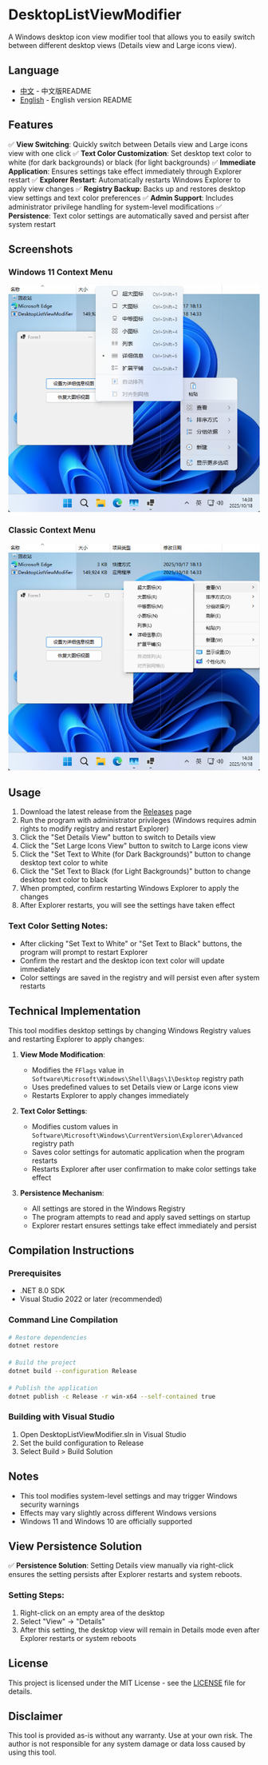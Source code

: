 # DesktopListViewModifier

A Windows desktop icon view modifier tool that allows you to easily switch between different desktop views (Details view and Large icons view).

## Language
- [中文](README.md) - 中文版README
- [English](README_EN.md) - English version README

## Features

✅ **View Switching**: Quickly switch between Details view and Large icons view with one click
✅ **Text Color Customization**: Set desktop text color to white (for dark backgrounds) or black (for light backgrounds)
✅ **Immediate Application**: Ensures settings take effect immediately through Explorer restart
✅ **Explorer Restart**: Automatically restarts Windows Explorer to apply view changes
✅ **Registry Backup**: Backs up and restores desktop view settings and text color preferences
✅ **Admin Support**: Includes administrator privilege handling for system-level modifications
✅ **Persistence**: Text color settings are automatically saved and persist after system restart

## Screenshots

### Windows 11 Context Menu
![Windows 11 Context Menu](img/Snipaste_2025-10-18_14-38-04.png)

### Classic Context Menu
![Classic Context Menu](img/Snipaste_2025-10-18_14-38-26.png)

## Usage

1. Download the latest release from the [Releases](https://github.com/thiswod/DesktopListViewModifier/releases) page
2. Run the program with administrator privileges (Windows requires admin rights to modify registry and restart Explorer)
3. Click the "Set Details View" button to switch to Details view
4. Click the "Set Large Icons View" button to switch to Large icons view
5. Click the "Set Text to White (for Dark Backgrounds)" button to change desktop text color to white
6. Click the "Set Text to Black (for Light Backgrounds)" button to change desktop text color to black
7. When prompted, confirm restarting Windows Explorer to apply the changes
8. After Explorer restarts, you will see the settings have taken effect

### Text Color Setting Notes:
- After clicking "Set Text to White" or "Set Text to Black" buttons, the program will prompt to restart Explorer
- Confirm the restart and the desktop icon text color will update immediately
- Color settings are saved in the registry and will persist even after system restarts

## Technical Implementation

This tool modifies desktop settings by changing Windows Registry values and restarting Explorer to apply changes:

1. **View Mode Modification**:
   - Modifies the `FFlags` value in `Software\Microsoft\Windows\Shell\Bags\1\Desktop` registry path
   - Uses predefined values to set Details view or Large icons view
   - Restarts Explorer to apply changes immediately

2. **Text Color Settings**:
   - Modifies custom values in `Software\Microsoft\Windows\CurrentVersion\Explorer\Advanced` registry path
   - Saves color settings for automatic application when the program restarts
   - Restarts Explorer after user confirmation to make color settings take effect

3. **Persistence Mechanism**:
   - All settings are stored in the Windows Registry
   - The program attempts to read and apply saved settings on startup
   - Explorer restart ensures settings take effect immediately and persist

## Compilation Instructions

### Prerequisites
- .NET 8.0 SDK
- Visual Studio 2022 or later (recommended)

### Command Line Compilation

```bash
# Restore dependencies
dotnet restore

# Build the project
dotnet build --configuration Release

# Publish the application
dotnet publish -c Release -r win-x64 --self-contained true
```

### Building with Visual Studio
1. Open DesktopListViewModifier.sln in Visual Studio
2. Set the build configuration to Release
3. Select Build > Build Solution

## Notes

- This tool modifies system-level settings and may trigger Windows security warnings
- Effects may vary slightly across different Windows versions
- Windows 11 and Windows 10 are officially supported

## View Persistence Solution

✅ **Persistence Solution**: Setting Details view manually via right-click ensures the setting persists after Explorer restarts and system reboots.

### Setting Steps:
1. Right-click on an empty area of the desktop
2. Select "View" → "Details"
3. After this setting, the desktop view will remain in Details mode even after Explorer restarts or system reboots

## License

This project is licensed under the MIT License - see the [LICENSE](LICENSE) file for details.

## Disclaimer

This tool is provided as-is without any warranty. Use at your own risk. The author is not responsible for any system damage or data loss caused by using this tool.